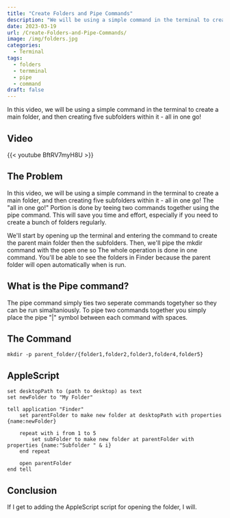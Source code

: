 ```yaml
---
title: "Create Folders and Pipe Commands"
description: "We will be using a simple command in the terminal to create a main folder, and then creating five subfolders within it - all in one go!"
date: 2023-03-19
url: /Create-Folders-and-Pipe-Commands/
image: /img/folders.jpg
categories:
  - Terminal
tags:
  - folders
  - termminal
  - pipe
  - command
draft: false
---
```


In this video, we will be using a simple command in the terminal to create a main folder, and then creating five subfolders within it - all in one go!

## Video

{{< youtube BftRV7myH8U >}}

## The Problem

In this video, we will be using a simple command in the terminal to create a main folder, and then creating five subfolders within it - all in one go! The "all in one go!" Portion is done by teeing two commands together using the pipe command. This will save you time and effort, especially if you need to create a bunch of folders regularly.

We'll start by opening up the terminal and entering the command to create the parent main folder then the subfolders. Then, we'll pipe the mkdir command with the open one so The whole operation is done in one command. You'll be able to see the folders in Finder because the parent folder will open automatically when is run. 

## What is the Pipe command?

The pipe command simply ties two seperate commands togetyher so they can be run simaltaniously. To pipe two commands together you simply place the pipe "|" symbol between each command with spaces. 

## The Command

```
mkdir -p parent_folder/{folder1,folder2,folder3,folder4,folder5}
```

## AppleScript

```applescript
set desktopPath to (path to desktop) as text
set newFolder to "My Folder"

tell application "Finder"
	set parentFolder to make new folder at desktopPath with properties {name:newFolder}
	
	repeat with i from 1 to 5
		set subFolder to make new folder at parentFolder with properties {name:"Subfolder " & i}
	end repeat
	
	open parentFolder
end tell
```

## Conclusion

If I get to adding the AppleScript script for opening the folder, I will. 